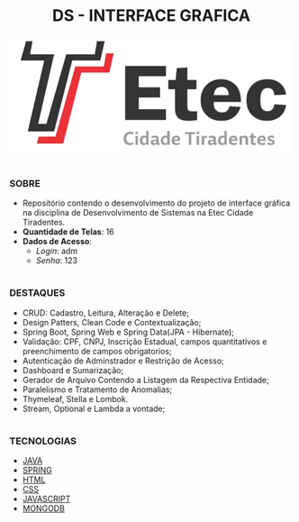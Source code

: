 <h1 align=center>DS - INTERFACE GRAFICA</h1>

<p align="center">
  <img src="etec.png" width="500">
</p>

#
### SOBRE

- Repositório contendo o desenvolvimento do projeto de interface gráfica na disciplina de Desenvolvimento de Sistemas na Etec Cidade Tiradentes.
- <b>Quantidade de Telas</b>: 16
- <b>Dados de Acesso</b>:
  - *Login*: adm
  - *Senha*: 123

#
### DESTAQUES

- CRUD: Cadastro, Leitura, Alteração e Delete;
- Design Patters, Clean Code e Contextualização;
- Spring Boot, Spring Web e Spring Data(JPA - Hibernate);
- Validação: CPF, CNPJ, Inscrição Estadual, campos quantitativos e preenchimento de campos obrigatorios;
- Autenticação de Adminstrador e Restrição de Acesso;
- Dashboard e Sumarização;
- Gerador de Arquivo Contendo a Listagem da Respectiva Entidade;
- Paralelismo e Tratamento de Anomalias;
- Thymeleaf, Stella e Lombok.
- Stream, Optional e Lambda a vontade;

#
### TECNOLOGIAS
- [JAVA]()
- [SPRING]()
- [HTML]()
- [CSS]()
- [JAVASCRIPT]()
- [MONGODB]()
